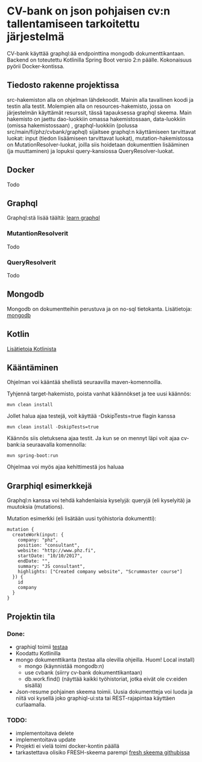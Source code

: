# CV-bank on json pohjaisen cv:n tallentamiseen tarkoitettu järjestelmä

CV-bank käyttää graphql:ää endpointtina mongodb dokumenttikantaan. Backend on toteutettu Kotlinilla
Spring Boot versio 2:n päälle. Kokonaisuus pyörii Docker-kontissa.

## Tiedosto rakenne projektissa
src-hakemiston alla on ohjelman lähdekoodit. Mainin alla tavallinen koodi ja testin alla testit. 
Molempien alla on resources-hakemisto, jossa on järjestelmän käyttämät resurssit, tässä tapauksessa
graphql skeema.
Main hakemisto on jaettu dao-luokkiin omassa hakemistossaan, data-luokkiin (omissa hakemistossaan)
, graphql-luokkiin (polussa src/main/fi/phz/cvbank/graphql) sijaitsee graphql:n käyttämiseen tarvittavat luokat: input (tiedon lisäämiseen tarvittavat luokat), mutation-hakemistossa on MutationResolver-luokat, joilla siis hoidetaan dokumenttien lisääminen (ja muuttaminen) ja lopuksi query-kansiossa QueryResolver-luokat. 

## Docker
Todo

## Graphql
Graphql:stä lisää täältä: [learn graphql](https://graphql.org/learn/)

### MutantionResolverit
Todo

### QueryResolverit
Todo

## Mongodb
Mongodb on dokumentteihin perustuva ja on no-sql tietokanta. Lisätietoja: [mongodb](https://www.tutorialspoint.com/mongodb/)

## Kotlin
[Lisätietoja Kotlinista](https://kotlinlang.org)

## Kääntäminen
Ohjelman voi kääntää shellistä seuraavilla maven-komennoilla.

Tyhjennä target-hakemisto, poista vanhat käännökset ja tee uusi käännös:
```
mvn clean install
```

Jollet halua ajaa testejä, voit käyttää -DskipTests=true flagin kanssa
```
mvn clean install -DskipTests=true
```

Käännös siis oletuksena ajaa testit. Ja kun se on mennyt läpi voit ajaa cv-bank:ia seuraavalla
komennolla:
```
mvn spring-boot:run
```

Ohjelmaa voi myös ajaa kehittimestä jos haluaa

## Grarphiql esimerkkejä

Graphql:n kanssa voi tehdä kahdenlaisia kyselyjä: queryjä (eli kyselyitä) ja muutoksia (mutations).

Mutation esimerkki (eli lisätään uusi työhistoria dokumentti):
```
mutation {
  createWork(input: {
    company: "phz",
    position: "consultant",
    website: "http://www.phz.fi",
    startDate: "10/10/2017",
    endDate: "",
    summary: "JS consultant",
    highlights: ["Created company website", "Scrummaster course"]
  }) {
    id
    company
  }
}
```

## Projektin tila

### Done:
* graphiql toimii [testaa](localhost:8080/graphiql)
* Koodattu Kotlinilla
* mongo dokumenttikanta (testaa alla olevilla ohjeilla. Huom! Local install)
  * mongo (käynnistää mongodb:n)
  * use cvbank (siirry cv-bank dokumenttikantaan)
  * db.work.find() (näyttää kaikki työhistoriat, jotka eivät ole cv:eiden sisällä)
* Json-resume pohjainen skeema toimii. Uusia dokumentteja voi luoda ja niitä voi kysellä joko graphiql-ui:sta tai REST-rajapintaa käyttäen curlaamalla.
 
### TODO:
* implementoitava delete
* implementoitava update
* Projekti ei vielä toimi docker-kontin päällä
* tarkastettava olisiko FRESH-skeema parempi [fresh skeema githubissa](https://github.com/fresh-standard/fresh-resume-schema)